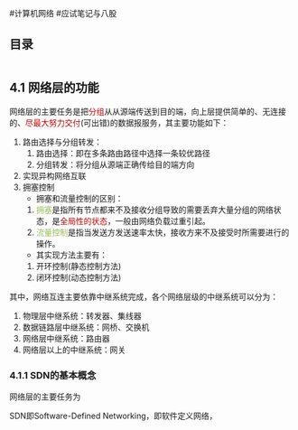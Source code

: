 #计算机网络 #应试笔记与八股 

## 目录

```toc
```

## 4.1 网络层的功能

网络层的主要任务是把<font color="#c00000">分组</font>从从源端传送到目的端，向上层提供简单的、无连接的、<font color="#c00000">尽最大努力交付</font>(可出错)的数据报服务，其主要功能如下：
1. 路由选择与分组转发：
	1. 路由选择：即在多条路由路径中选择一条较优路径
	2. 分组转发：将分组从源端正确传给目的端方向
2. 实现异构网络互联
3. 拥塞控制
    - 拥塞和流量控制的区别：
	1. <font color="#9bbb59">拥塞</font>是指所有节点都来不及接收分组导致的需要丢弃大量分组的网络状态，是<font color="#c00000">全局性的状态</font>，一般由网络负载过重引起。
	2. <font color="#9bbb59">流量控制</font>是指当发送方发送速率太快，接收方来不及接受时所需要进行的操作。
    - 其实现方法主要有：
	1. 开环控制(静态控制方法)
	2. 闭环控制(动态控制方法)

其中，网络互连主要依靠中继系统完成，各个网络层级的中继系统可以分为：
1. 物理层中继系统：转发器、集线器
2. 数据链路层中继系统：网桥、交换机
3. 网络层中继系统：路由器
4. 网络层以上的中继系统：网关

### 4.1.1 SDN的基本概念

网络层的主要任务为

SDN即Software-Defined Networking，即软件定义网络，



